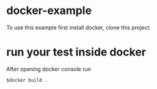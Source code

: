 # docker-example
To use this example first install docker, clone this project.

# run your test inside docker
After opening docker console run
```
$docker build .
```
